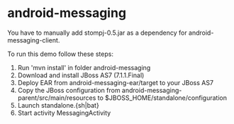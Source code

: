 android-messaging
=================
You have to manually add stompj-0.5.jar as a dependency for android-messaging-client.

To run this demo follow these steps:
1) Run 'mvn install' in folder android-messaging
2) Download and install JBoss AS7 (7.1.1.Final)
3) Deploy EAR from android-messaging-ear/target to your JBoss AS7
4) Copy the JBoss configuration from android-messaging-parent/src/main/resources to $JBOSS_HOME/standalone/configuration
5) Launch standalone.{sh|bat}
6) Start activity MessagingActivity